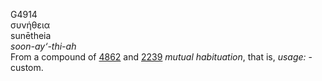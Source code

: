 G4914  
συνήθεια  
sunētheia  
*soon-ay‘-thi-ah*  
From a compound of [4862](g4862) and [2239](g2239) *mutual*
*habituation*, that is, *usage:* - custom.  
